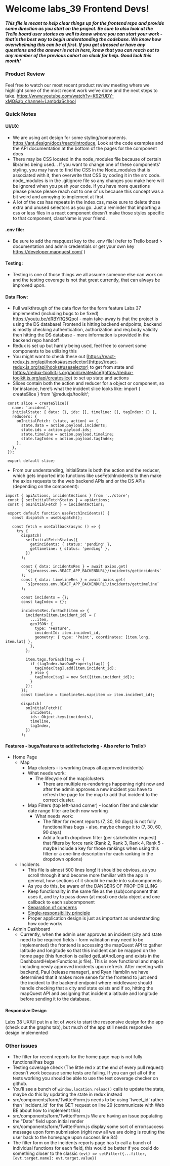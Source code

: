 # Welcome labs_39 Frontend Devs!

##### This file is meant to help clear things up for the frontend repo and provide some direction as you start on the project. Be sure to also look at the Trello board user stories as well to know where you can start your work - that’s the best way to begin understanding the codebase. We know how overwhelming this can be at first. If you get stressed or have any questions and the answer is not in here, know that you can reach out to any member of the previous cohort on slack for help. Good luck this month!

### Product Review

Feel free to watch our most recent product review meeting where we highlight some of the most recent work we’ve done and the next steps to take. https://www.youtube.com/watch?v=K92fUDY-xMQ&ab_channel=LambdaSchool

### Quick Notes

#### UI/UX:

- We are using ant design for some styling/components. https://ant.design/docs/react/introduce, Look at the code examples and the API documentation at the bottom of the pages for the component docs
- There may be CSS located in the node_modules file because of certain libraries being used... If you want to change one of these components' styling, you may have to find the CSS in the Node_modules that is associated with it, then overwrite that CSS by coding it in the src code. node_modules is in the .gitignore file so any changes you make here will be ignored when you push your code. If you have more questions please please please reach out to one of us because this concept was a bit weird and annoying to implement at first.
- A lot of the css has repeats in the index.css, make sure to delete those extra and unused selectors as you go.
  Just a reminder that importing a css or less files in a react component doesn’t make those styles specific to that component, className is your friend.

#### .env file:

- Be sure to add the mapquest key to the .env file! (refer to Trello board > documentation and admin credentials or get your own key https://developer.mapquest.com/ )

#### Testing:

- Testing is one of those things we all assume someone else can work on and the testing coverage is not that great currently, that can always be improved upon.

#### Data Flow:

- Full walkthrough of the data flow for the form feature Labs 37 implemented (including bugs to be fixed) https://youtu.be/dRBYRQ5QpoI - main take-away is that the project is using the DS database! Frontend is hitting backend endpoints, backend is mostly checking authentication, authorization and req.body validity then hitting the DS database - more information is provided in the backend repo handoff
- Redux is set up but hardly being used, feel free to convert some components to be utilizing this
- You might want to check these out [https://react-redux.js.org/api/hooks#useselector](https://react-redux.js.org/api/hooks#useselector) to get from state and [https://redux-toolkit.js.org/api/createslice](https://redux-toolkit.js.org/api/createslice) to set up state and actions
- Slices contain both the action and reducer for a object or component, so for instance, here’s what the incident slice looks like:
  import { createSlice } from '@reduxjs/toolkit';

```
 const slice = createSlice({
   name: 'incident',
   initialState: { data: {}, ids: [], timeline: [], tagIndex: {} },
   reducers: {
     onInitialFetch: (state, action) => {
       state.data = action.payload.incidents;
       state.ids = action.payload.ids;
       state.timeline = action.payload.timeline;
       state.tagIndex = action.payload.tagIndex;
     },
   },
 });

 export default slice;
```

- From our understanding, initialState is both the action and the reducer, which gets imported into functions like useFetchIncidents to then make the axios requests to the web backend APIs and or the DS APIs (depending on the component):

```
import { apiActions, incidentActions } from '../store';
 const { setInitialFetchStatus } = apiActions;
 const { onInitialFetch } = incidentActions;

 export default function useFetchIncidents() {
   const dispatch = useDispatch();

   const fetch = useCallback(async () => {
     try {
       dispatch(
         setInitialFetchStatus({
           getincidents: { status: 'pending' },
           gettimeline: { status: 'pending' },
         })
       );

       const { data: incidentsRes } = await axios.get(
         `${process.env.REACT_APP_BACKENDURL}/incidents/getincidents`
       );
       const { data: timelineRes } = await axios.get(
         `${process.env.REACT_APP_BACKENDURL}/incidents/gettimeline`
       );

       const incidents = {};
       const tagIndex = {};

       incidentsRes.forEach(item => {
         incidents[item.incident_id] = {
           ...item,
           geoJSON: {
             type: 'Feature',
             incidentId: item.incident_id,
             geometry: { type: 'Point', coordinates: [item.long, item.lat] },
           },
         };

         item.tags.forEach(tag => {
           if (tagIndex.hasOwnProperty(tag)) {
             tagIndex[tag].add(item.incident_id);
           } else {
             tagIndex[tag] = new Set([item.incident_id]);
           }
         });
       });
       const timeline = timelineRes.map(item => item.incident_id);

       dispatch(
         onInitialFetch({
           incidents,
           ids: Object.keys(incidents),
           timeline,
           tagIndex,
         })
       );
```

#### Features - bugs/features to add/refactoring - Also refer to Trello!:

- Home Page
  - Map
    - Map clusters - is working (maps all approved incidents)
    - What needs work:
      - The lifecycle of the map/clusters
        - There are multiple re-renderings happening right now and after the admin approves a new incident you have to refresh the page for the map to add that incident to the correct cluster.
    - Map Filters (top left-hand corner) - location filter and calendar date range filter are both now working
      - What needs work:
        - The filter for recent reports (7, 30, 90 days) is not fully functional/has bugs - also, maybe change it to (7, 30, 60, 90 days)
        - Add a fourth dropdown filter (per stakeholder request) that filters by force rank (Rank 2, Rank 3, Rank 4, Rank 5 - maybe include a key for those rankings when using this filter or a one-line description for each ranking in the dropdown options)
  - Incidents
    - This file is almost 500 lines long! It should be obvious, as you scroll through it and become more familiar with the app in general, how sections of it should be made into subcomponents
    - As you do this, be aware of the DANGERS OF PROP-DRILLING
    - Keep functionality in the same file as the (sub)component that uses it, and try to pass down (at most) one data object and one callback to each subcomponent
    - [Separation of concerns](https://en.wikipedia.org/wiki/Separation_of_concerns)
    - [Single-responsibility principle](https://en.wikipedia.org/wiki/Single-responsibility_principle)
    - Proper application design is just as important as understanding how code works
- Admin Dashboard
  - Currently, when the admin user approves an incident (city and state need to be required fields - form validation may need to be implemented) the frontend is accessing the mapQuest API to gather latitude and longitude so that this incident can be mapped on the home page (this function is called getLatAndLong and exists in the DashboardHelperFunctions.js file). This is now functional and map is including newly approved incidents upon refresh. After meeting with backend, Paul (release manager), and Ryan Hamblin we have determined that it makes more sense for the frontend to just send the incident to the backend endpoint where middleware should handle checking that a city and state exists and if so, hitting the mapQuest API and assigning that incident a latitude and longitude before sending it to the database.

#### Responsive Design

Labs 38 UX/UI put in a lot of work to start the responsive design for the app (check out the graphs tab), but much of the app still needs responsive design implemented

### Other issues

- The filter for recent reports for the home page map is not fully functional/has bugs
- Testing coverage check (The little red x at the end of every pull request) doesn’t work because some tests are failing. If you can get all of the tests working you should be able to use the test coverage checker on github.
- You’ll see a bunch of `window.location.reload()` calls to update the state, maybe do this by updating the state in redux instead
- src/components/form/TwitterForm.js needs to be using 'tweet_id' rather than 'incident_id' for the GET request on line 29 (communicate with Web BE about how to implement this)
- src/components/form/TwitterForm.js We are having an issue populating the "Date" field upon initial render
- src/components/form/TwitterForm.js display some sort of error/success message upon form submission (right now all we are doing is routing the user back to the homepage upon success line 84)
- The filter form on the incidents reports page has to call a bunch of individual functions for each field, this would be better if you could do something closer to the classic `(evt) => setFilter({...filter, [evt.target.name]: evt.target.value})`
